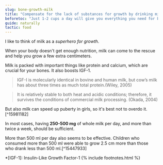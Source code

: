 ```yaml
---
slug: bone-growth-milk
title: "Compensate for the lack of substances for growth by drinking milk"
beforetoc: "Just 1-2 cups a day will give you everything you need for bones." 
guide: naturally 
tactic: food
---
```

I like to think of milk as a *superhero for growth*. 

When your body doesn't get enough nutrition, milk can come to the rescue and help you grow a few extra centimeters.

Milk is packed with important things like protein and calcium, which are crucial for your bones. It also boosts IGF-1.

>IGF-I is molecularly identical in bovine and human milk, but cow’s milk has about three times as much total protein.(Wiley, 2005)

>It is relatively stable to both heat and acidic conditions; therefore, it survives the conditions of commercial milk processing. (Okada, 2004)

But also milk can speed up puberty in girls, so it's best not to overdo it.[^15981182]

In most cases, having **250-500 mg** of whole milk per day, and more than twice a week, should be sufficient. 

More than 500 ml per day also seems to be effective. Children who consumed more than 500 ml were able to grow 2.5 cm more than those who drank less than 500 ml.[^15447933]

*[IGF-1]: Insulin-Like Growth Factor-1
{% include footnotes.html %}